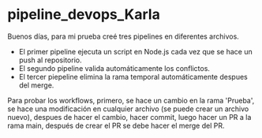 # pipeline_devops_Karla
Buenos días, para mi prueba creé tres pipelines en diferentes archivos. 
- El primer pipeline ejecuta un script en Node.js cada vez que se hace un push al repositorio.
- El segundo pipeline valida automáticamente los conflictos.
- El tercer piepeline elimina la rama temporal automáticamente despues del merge.

Para probar los workflows, primero, se hace un cambio en la rama 'Prueba', se hace una modificación en cualquier archivo (se puede crear un archivo nuevo), despues de hacer el cambio, hacer commit, luego hacer un PR a la rama main, después de crear el PR se debe hacer el merge del PR.






